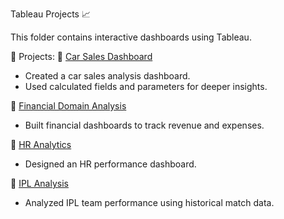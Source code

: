 Tableau Projects 📈

This folder contains interactive dashboards using Tableau.

📌 Projects:
🔹 [Car Sales Dashboard](./Car-Sales/)
- Created a car sales analysis dashboard.
- Used calculated fields and parameters for deeper insights.

🔹 [Financial Domain Analysis](./Financial-Domain/)
- Built financial dashboards to track revenue and expenses.

🔹 [HR Analytics](./HR-Analytics/)
- Designed an HR performance dashboard.

🔹 [IPL Analysis](./IPL-Analysis/)
- Analyzed IPL team performance using historical match data.
